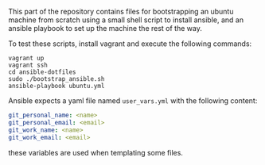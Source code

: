 This part of the repository contains files for bootstrapping an ubuntu machine
from scratch using a small shell script to install ansible, and an ansible
playbook to set up the machine the rest of the way.

To test these scripts, install vagrant and execute the following commands:

```shell
vagrant up
vagrant ssh
cd ansible-dotfiles
sudo ./bootstrap_ansible.sh
ansible-playbook ubuntu.yml
```

Ansible expects a yaml file named `user_vars.yml` with the following content:

```yaml
git_personal_name: <name>
git_personal_email: <email>
git_work_name: <name>
git_work_email: <email>
```

these variables are used when templating some files.
